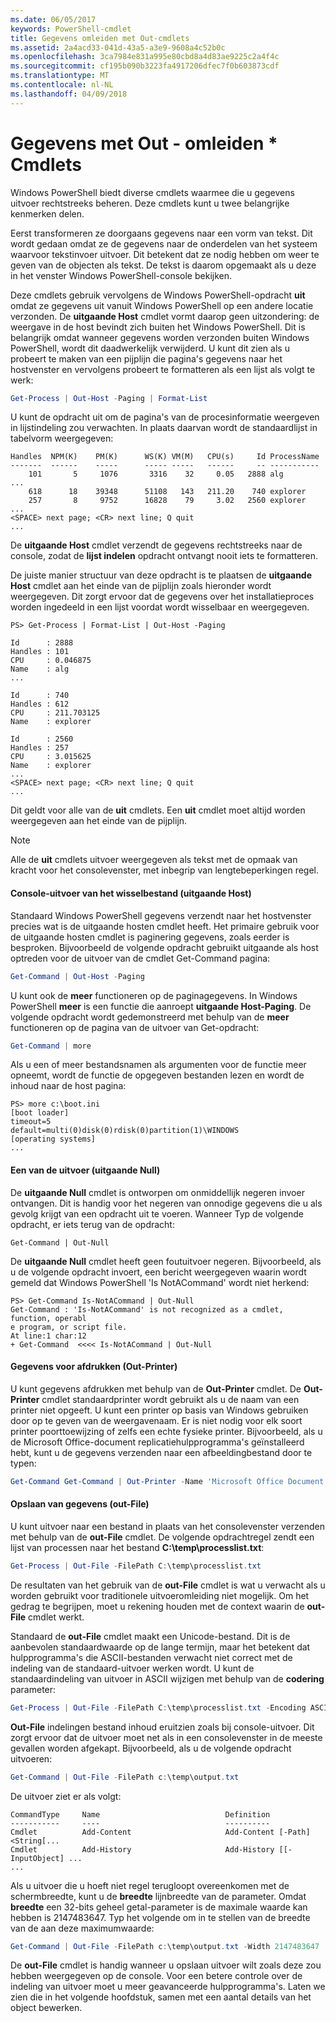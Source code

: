 ```yaml
---
ms.date: 06/05/2017
keywords: PowerShell-cmdlet
title: Gegevens omleiden met Out-cmdlets
ms.assetid: 2a4acd33-041d-43a5-a3e9-9608a4c52b0c
ms.openlocfilehash: 3ca7984e831a995e80cbd8a4d83ae9225c2a4f4c
ms.sourcegitcommit: cf195b090b3223fa4917206dfec7f0b603873cdf
ms.translationtype: MT
ms.contentlocale: nl-NL
ms.lasthandoff: 04/09/2018
---
```

# <a name="redirecting-data-with-out--cmdlets"></a>Gegevens met Out - omleiden * Cmdlets

Windows PowerShell biedt diverse cmdlets waarmee die u gegevens uitvoer rechtstreeks beheren. Deze cmdlets kunt u twee belangrijke kenmerken delen.

Eerst transformeren ze doorgaans gegevens naar een vorm van tekst. Dit wordt gedaan omdat ze de gegevens naar de onderdelen van het systeem waarvoor tekstinvoer uitvoer. Dit betekent dat ze nodig hebben om weer te geven van de objecten als tekst. De tekst is daarom opgemaakt als u deze in het venster Windows PowerShell-console bekijken.

Deze cmdlets gebruik vervolgens de Windows PowerShell-opdracht **uit** omdat ze gegevens uit vanuit Windows PowerShell op een andere locatie verzonden. De **uitgaande Host** cmdlet vormt daarop geen uitzondering: de weergave in de host bevindt zich buiten het Windows PowerShell. Dit is belangrijk omdat wanneer gegevens worden verzonden buiten Windows PowerShell, wordt dit daadwerkelijk verwijderd. U kunt dit zien als u probeert te maken van een pijplijn die pagina's gegevens naar het hostvenster en vervolgens probeert te formatteren als een lijst als volgt te werk:

```powershell
Get-Process | Out-Host -Paging | Format-List
```

U kunt de opdracht uit om de pagina's van de procesinformatie weergeven in lijstindeling zou verwachten. In plaats daarvan wordt de standaardlijst in tabelvorm weergegeven:

```output
Handles  NPM(K)    PM(K)      WS(K) VM(M)   CPU(s)     Id ProcessName
-------  ------    -----      ----- -----   ------     -- -----------
    101       5     1076       3316    32     0.05   2888 alg
...
    618      18    39348      51108   143   211.20    740 explorer
    257       8     9752      16828    79     3.02   2560 explorer
...
<SPACE> next page; <CR> next line; Q quit
...
```

De **uitgaande Host** cmdlet verzendt de gegevens rechtstreeks naar de console, zodat de **lijst indelen** opdracht ontvangt nooit iets te formatteren.

De juiste manier structuur van deze opdracht is te plaatsen de **uitgaande Host** cmdlet aan het einde van de pijplijn zoals hieronder wordt weergegeven. Dit zorgt ervoor dat de gegevens over het installatieproces worden ingedeeld in een lijst voordat wordt wisselbaar en weergegeven.

```
PS> Get-Process | Format-List | Out-Host -Paging

Id      : 2888
Handles : 101
CPU     : 0.046875
Name    : alg
...

Id      : 740
Handles : 612
CPU     : 211.703125
Name    : explorer

Id      : 2560
Handles : 257
CPU     : 3.015625
Name    : explorer
...
<SPACE> next page; <CR> next line; Q quit
...
```

Dit geldt voor alle van de **uit** cmdlets. Een **uit** cmdlet moet altijd worden weergegeven aan het einde van de pijplijn.

> [!NOTE]
> Alle de **uit** cmdlets uitvoer weergegeven als tekst met de opmaak van kracht voor het consolevenster, met inbegrip van lengtebeperkingen regel.

#### <a name="paging-console-output-out-host"></a>Console-uitvoer van het wisselbestand (uitgaande Host)

Standaard Windows PowerShell gegevens verzendt naar het hostvenster precies wat is de uitgaande hosten cmdlet heeft. Het primaire gebruik voor de uitgaande hosten cmdlet is paginering gegevens, zoals eerder is besproken. Bijvoorbeeld de volgende opdracht gebruikt uitgaande als host optreden voor de uitvoer van de cmdlet Get-Command pagina:

```powershell
Get-Command | Out-Host -Paging
```

U kunt ook de **meer** functioneren op de paginagegevens. In Windows PowerShell **meer** is een functie die aanroept **uitgaande Host-Paging**. De volgende opdracht wordt gedemonstreerd met behulp van de **meer** functioneren op de pagina van de uitvoer van Get-opdracht:

```powershell
Get-Command | more
```

Als u een of meer bestandsnamen als argumenten voor de functie meer opneemt, wordt de functie de opgegeven bestanden lezen en wordt de inhoud naar de host pagina:

```
PS> more c:\boot.ini
[boot loader]
timeout=5
default=multi(0)disk(0)rdisk(0)partition(1)\WINDOWS
[operating systems]
...
```

#### <a name="discarding-output-out-null"></a>Een van de uitvoer (uitgaande Null)

De **uitgaande Null** cmdlet is ontworpen om onmiddellijk negeren invoer ontvangen. Dit is handig voor het negeren van onnodige gegevens die u als gevolg krijgt van een opdracht uit te voeren. Wanneer Typ de volgende opdracht, er iets terug van de opdracht:

```powreshell
Get-Command | Out-Null
```

De **uitgaande Null** cmdlet heeft geen foutuitvoer negeren. Bijvoorbeeld, als u de volgende opdracht invoert, een bericht weergegeven waarin wordt gemeld dat Windows PowerShell 'Is NotACommand' wordt niet herkend:

```
PS> Get-Command Is-NotACommand | Out-Null
Get-Command : 'Is-NotACommand' is not recognized as a cmdlet, function, operabl
e program, or script file.
At line:1 char:12
+ Get-Command  <<<< Is-NotACommand | Out-Null
```

#### <a name="printing-data-out-printer"></a>Gegevens voor afdrukken (Out-Printer)

U kunt gegevens afdrukken met behulp van de **Out-Printer** cmdlet. De **Out-Printer** cmdlet standaardprinter wordt gebruikt als u de naam van een printer niet opgeeft. U kunt een printer op basis van Windows gebruiken door op te geven van de weergavenaam. Er is niet nodig voor elk soort printer poorttoewijzing of zelfs een echte fysieke printer. Bijvoorbeeld, als u de Microsoft Office-document replicatiehulpprogramma's geïnstalleerd hebt, kunt u de gegevens verzenden naar een afbeeldingbestand door te typen:

```powershell
Get-Command Get-Command | Out-Printer -Name 'Microsoft Office Document Image Writer'
```

#### <a name="saving-data-out-file"></a>Opslaan van gegevens (out-File)

U kunt uitvoer naar een bestand in plaats van het consolevenster verzenden met behulp van de **out-File** cmdlet. De volgende opdrachtregel zendt een lijst van processen naar het bestand **C:\\temp\\processlist.txt**:

```powershell
Get-Process | Out-File -FilePath C:\temp\processlist.txt
```

De resultaten van het gebruik van de **out-File** cmdlet is wat u verwacht als u worden gebruikt voor traditionele uitvoeromleiding niet mogelijk. Om het gedrag te begrijpen, moet u rekening houden met de context waarin de **out-File** cmdlet werkt.

Standaard de **out-File** cmdlet maakt een Unicode-bestand. Dit is de aanbevolen standaardwaarde op de lange termijn, maar het betekent dat hulpprogramma's die ASCII-bestanden verwacht niet correct met de indeling van de standaard-uitvoer werken wordt. U kunt de standaardindeling van uitvoer in ASCII wijzigen met behulp van de **codering** parameter:

```powershell
Get-Process | Out-File -FilePath C:\temp\processlist.txt -Encoding ASCII
```

**Out-File** indelingen bestand inhoud eruitzien zoals bij console-uitvoer. Dit zorgt ervoor dat de uitvoer moet net als in een consolevenster in de meeste gevallen worden afgekapt. Bijvoorbeeld, als u de volgende opdracht uitvoeren:

```powershell
Get-Command | Out-File -FilePath c:\temp\output.txt
```

De uitvoer ziet er als volgt:

```output
CommandType     Name                            Definition
-----------     ----                            ----------
Cmdlet          Add-Content                     Add-Content [-Path] <String[...
Cmdlet          Add-History                     Add-History [[-InputObject] ...
...
```

Als u uitvoer die u hoeft niet regel terugloopt overeenkomen met de schermbreedte, kunt u de **breedte** lijnbreedte van de parameter. Omdat **breedte** een 32-bits geheel getal-parameter is de maximale waarde kan hebben is 2147483647. Typ het volgende om in te stellen van de breedte van de aan deze maximumwaarde:

```powershell
Get-Command | Out-File -FilePath c:\temp\output.txt -Width 2147483647
```

De **out-File** cmdlet is handig wanneer u opslaan uitvoer wilt zoals deze zou hebben weergegeven op de console. Voor een betere controle over de indeling van uitvoer moet u meer geavanceerde hulpprogramma's. Laten we zien die in het volgende hoofdstuk, samen met een aantal details van het object bewerken.